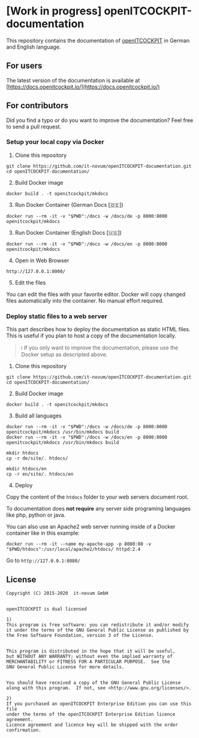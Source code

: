 # [Work in progress] openITCOCKPIT-documentation

This repository contains the documentation of [openITCOCKPIT](https://github.com/it-novum/openITCOCKPIT)
in German and English language.

## For users

The latest version of the documentation is available at
[https://docs.openitcockpit.io/](https://docs.openitcockpit.io/)

## For contributors

Did you find a typo or do you want to improve the documentation?
Feel free to send a pull request.


### Setup your local copy via Docker

1. Clone this repository
```
git clone https://github.com/it-novum/openITCOCKPIT-documentation.git
cd openITCOCKPIT-documentation/
```

2. Build Docker image
```
docker build . -t openitcockpit/mkdocs
```

3. Run Docker Container (German Docs [🇩🇪])
```
docker run --rm -it -v "$PWD":/docs -w /docs/de -p 8000:8000 openitcockpit/mkdocs
```

3. Run Docker Container (English Docs [🇺🇸])
```
docker run --rm -it -v "$PWD":/docs -w /docs/en -p 8000:8000 openitcockpit/mkdocs
```

4. Open in Web Browser
```
http://127.0.0.1:8000/
```

5. Edit the files

You can edit the files with your favorite editor. Docker will copy changed files automatically into the container. No manual effort required.

### Deploy static files to a web server
This part describes how to deploy the documentation as static HTML files. This is useful if you plan to host a copy of the documentation locally.

> :information_source: If you only want to improve the documentation, please use the Docker setup as descripted above.

1. Clone this repository
```
git clone https://github.com/it-novum/openITCOCKPIT-documentation.git
cd openITCOCKPIT-documentation/
```

2. Build Docker image
```
docker build . -t openitcockpit/mkdocs
```

3. Build all languages
```
docker run --rm -it -v "$PWD":/docs -w /docs/de -p 8000:8000 openitcockpit/mkdocs /usr/bin/mkdocs build
docker run --rm -it -v "$PWD":/docs -w /docs/en -p 8000:8000 openitcockpit/mkdocs /usr/bin/mkdocs build

mkdir htdocs
cp -r de/site/. htdocs/

mkdir htdocs/en
cp -r en/site/. htdocs/en
```

4. Deploy

Copy the content of the `htdocs` folder to your web servers document root.

To documentation does **not require** any server side programing languages like php, python or java. 

You can also use an Apache2 web server running inside of a Docker container like in this example:
```
docker run --rm -it --name my-apache-app -p 8080:80 -v "$PWD/htdocs":/usr/local/apache2/htdocs/ httpd:2.4
```

Go to `http://127.0.0.1:8080/`


## License
```
Copyright (C) 2015-2020  it-novum GmbH


openITCOCKPIT is dual licensed

1)
This program is free software: you can redistribute it and/or modify
it under the terms of the GNU General Public License as published by
the Free Software Foundation, version 3 of the License.


This program is distributed in the hope that it will be useful,
but WITHOUT ANY WARRANTY; without even the implied warranty of
MERCHANTABILITY or FITNESS FOR A PARTICULAR PURPOSE.  See the
GNU General Public License for more details.


You should have received a copy of the GNU General Public License
along with this program.  If not, see <http://www.gnu.org/licenses/>.

2)
If you purchased an openITCOCKPIT Enterprise Edition you can use this file
under the terms of the openITCOCKPIT Enterprise Edition licence agreement.
Licence agreement and licence key will be shipped with the order
confirmation.
```
